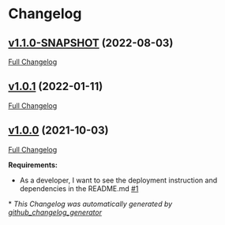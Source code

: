 # Changelog

## [v1.1.0-SNAPSHOT](https://github.com/NASA-PDS/supplementer/tree/v1.1.0-SNAPSHOT) (2022-08-03)

[Full Changelog](https://github.com/NASA-PDS/supplementer/compare/v1.0.1...v1.1.0-SNAPSHOT)

## [v1.0.1](https://github.com/NASA-PDS/supplementer/tree/v1.0.1) (2022-01-11)

[Full Changelog](https://github.com/NASA-PDS/supplementer/compare/v1.0.0...v1.0.1)

## [v1.0.0](https://github.com/NASA-PDS/supplementer/tree/v1.0.0) (2021-10-03)

[Full Changelog](https://github.com/NASA-PDS/supplementer/compare/a67fee2f301561bb15f6cb744b9ac0e4ae72b183...v1.0.0)

**Requirements:**

- As a developer, I want to see the deployment instruction and dependencies in the README.md [\#1](https://github.com/NASA-PDS/supplementer/issues/1)



\* *This Changelog was automatically generated by [github_changelog_generator](https://github.com/github-changelog-generator/github-changelog-generator)*
